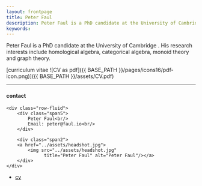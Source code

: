 ```yaml
---
layout: frontpage
title: Peter Faul
description: Peter Faul is a PhD candidate at the University of Cambridge 
keywords: 
---
```


Peter Faul is a PhD candidate at the University of Cambridge . His research interests include homological algebra, categorical algebra, monoid theory and graph theory.

[curriculum vitae ![CV as pdf]({{ BASE_PATH }}/pages/icons16/pdf-icon.png)]({{ BASE_PATH }}/assets/CV.pdf)<br/>


---


<div class="container">
<h4><a name="contact"></a>contact</h4>

    <div class="row-fluid">
        <div class="span5">
            Peter Faul<br/>
            Email: peter@faul.io<br/>
        </div>

        <div class="span2">
        <a href="../assets/headshot.jpg">
            <img src="../assets/headshot.jpg"
                  title="Peter Faul" alt="Peter Faul"/></a>
        </div>
    </div>
</div>

<div class="navbar">
  <div class="navbar-inner">
      <ul class="nav">
          <li><a href="{{ BASE_PATH }}/assets/CV.pdf">cv</a></li>
      </ul>
  </div>
</div>